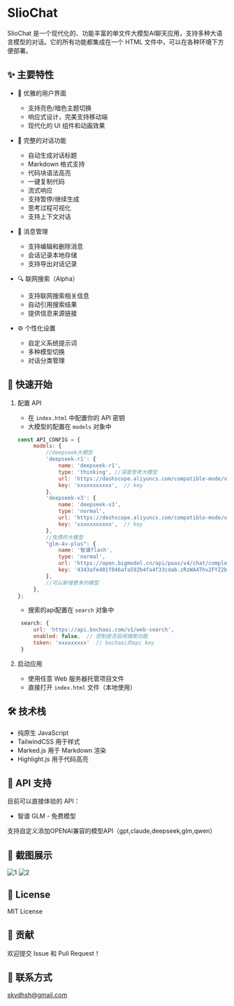 # SlioChat

SlioChat 是一个现代化的、功能丰富的单文件大模型AI聊天应用，支持多种大语言模型的对话。它的所有功能都集成在一个 HTML 文件中，可以在各种环境下方便部署。

## ✨ 主要特性

- 🎨 优雅的用户界面
  - 支持亮色/暗色主题切换
  - 响应式设计，完美支持移动端
  - 现代化的 UI 组件和动画效果

- 💬 完整的对话功能
  - 自动生成对话标题
  - Markdown 格式支持
  - 代码块语法高亮
  - 一键复制代码
  - 流式响应
  - 支持暂停/继续生成
  - 思考过程可视化
  - 支持上下文对话

- 📝 消息管理
  - 支持编辑和删除消息
  - 会话记录本地存储
  - 支持导出对话记录

- 🔍 联网搜索（Alpha）
  - 支持联网搜索相关信息
  - 自动引用搜索结果
  - 提供信息来源链接

- ⚙️ 个性化设置
  - 自定义系统提示词
  - 多种模型切换
  - 对话分类管理

## 🚀 快速开始

1. 配置 API
   - 在 `index.html` 中配置你的 API 密钥
   - 大模型的配置在 `models` 对象中
   ```javascript
   const API_CONFIG = {
        models: {
            //deepseek大模型
            'deepseek-r1': {
                name: 'deepseek-r1',
                type: 'thinking', //深度思考大模型
                url: 'https://dashscope.aliyuncs.com/compatible-mode/v1/chat/completions',
                key: 'xxxxxxxxxxx',  // key
            },
            'deepseek-v3': {
                name: 'deepseek-v3',
                type: 'normal',
                url: 'https://dashscope.aliyuncs.com/compatible-mode/v1/chat/completions',
                key: 'xxxxxxxxxxx',  // key
            },
            //免费的大模型
            "glm-4v-plus": {
                name: '智谱flash',
                type: 'normal',
                url: 'https://open.bigmodel.cn/api/paas/v4/chat/completions',
                key: '4343afe401f046afa592b4fa4f33cdab.zRzWA4Thv2FYZ2ba',  // 智谱的免费模型
            },
            //可以新增更多的模型
        },
   };
   ```
   - 搜索的api配置在 `search` 对象中
   ```javascript
    search: {
        url: 'https://api.bochaai.com/v1/web-search',
        enabled: false,  // 控制是否启用搜索功能
        token: 'xxxxxxxxx'  // bochaai的api key
    }
   ```
   

2. 启动应用
   - 使用任意 Web 服务器托管项目文件
   - 直接打开 `index.html` 文件（本地使用）

## 🛠️ 技术栈

- 纯原生 JavaScript
- TailwindCSS 用于样式
- Marked.js 用于 Markdown 渲染
- Highlight.js 用于代码高亮

## 🔑 API 支持

目前可以直接体验的 API：

- 智谱 GLM - 免费模型

支持自定义添加OPENAI兼容的模型API（gpt,claude,deepseek,glm,qwen）


## 📸 截图展示

![1](https://skwang-static.oss-cn-hongkong.aliyuncs.com/img/1.png)
![2](https://skwang-static.oss-cn-hongkong.aliyuncs.com/img/2.png)

## 📝 License

MIT License

## 🤝 贡献

欢迎提交 Issue 和 Pull Request！

## 📧 联系方式

skvdhsh@gmail.com